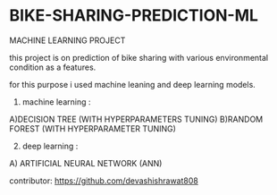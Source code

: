 # BIKE-SHARING-PREDICTION-ML
MACHINE LEARNING PROJECT

this project is on prediction of bike sharing with various environmental condition as a features.

for this purpose i used machine leaning and deep learning models.

1) machine learning : 

A)DECISION TREE (WITH HYPERPARAMETERS TUNING)
B)RANDOM FOREST (WITH HYPERPARAMETER TUNING)

2) deep learning :

A) ARTIFICIAL NEURAL NETWORK (ANN) 







contributor: https://github.com/devashishrawat808

